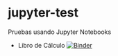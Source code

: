 # jupyter-test
Pruebas usando Jupyter Notebooks
* Libro de Cálculo
[![Binder](https://mybinder.org/badge_logo.svg)](https://mybinder.org/v2/gh/sergio-tello/jupyter-test/master)
